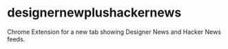 designernewplushackernews
=========================

Chrome Extension for a new tab showing Designer News and Hacker News feeds.
